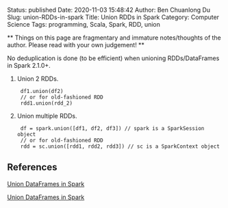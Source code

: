 Status: published
Date: 2020-11-03 15:48:42
Author: Ben Chuanlong Du
Slug: union-RDDs-in-spark
Title: Union RDDs in Spark
Category: Computer Science
Tags: programming, Scala, Spark, RDD, union

**
Things on this page are
fragmentary and immature notes/thoughts of the author.
Please read with your own judgement!
**


No deduplication is done (to be efficient) when unioning RDDs/DataFrames in Spark 2.1.0+.

1. Union 2 RDDs.

        df1.union(df2)
        // or for old-fashioned RDD
        rdd1.union(rdd_2)

2. Union multiple RDDs.

        df = spark.union([df1, df2, df3]) // spark is a SparkSession object
        // or for old-fashioned RDD
        rdd = sc.union([rdd1, rdd2, rdd3]) // sc is a SparkContext object

## References 

[Union DataFrames in Spark](http://www.legendu.net/misc/blog/spark-dataframe-union)

[Union DataFrames in Spark](http://www.legendu.net/en/blog/spark-dataframe-union)